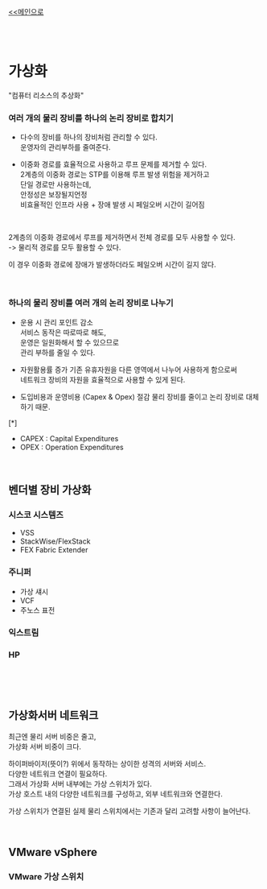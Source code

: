 [<<메인으로](https://github.com/AtomicLiquors/Network_Wiki_Chb)

&nbsp;  
&nbsp;  

# **가상화**
"컴퓨터 리소스의 추상화"
### 여러 개의 물리 장비를 하나의 논리 장비로 합치기

- 다수의 장비를 하나의 장비처럼 관리할 수 있다.  
운영자의 관리부하를 줄여준다.  

- 이중화 경로를 효율적으로 사용하고 루프 문제를 제거할 수 있다.  
2계층의 이중화 경로는 STP를 이용해 루프 발생 위험을 제거하고  
단일 경로만 사용하는데,  
안정성은 보장될지언정   
비효율적인 인프라 사용 + 장애 발생 시 페일오버 시간이 길어짐

 
&nbsp;

2계층의 이중화 경로에서 루프를 제거하면서 전체 경로를 모두 사용할 수 있다.   
-> 물리적 경로를 모두 활용할 수 있다.  

이 경우 이중화 경로에 장애가 발생하더라도 페일오버 시간이 길지 않다.  

 
&nbsp;
 


 
### 하나의 물리 장비를 여러 개의 논리 장비로 나누기
- 운용 시 관리 포인트 감소  
서비스 동작은 따로따로 해도,  
운영은 일원화해서 할 수 있으므로  
관리 부하를 줄일 수 있다.  

- 자원활용률 증가
기존 유휴자원을 다른 영역에서 나누어 사용하게 함으로써  
네트워크 장비의 자원을 효율적으로 사용할 수 있게 된다.  

- 도입비용과 운영비용 (Capex & Opex) 절감
물리 장비를 줄이고 논리 장비로 대체하기 때문. 

[*]
- CAPEX : Capital Expenditures
- OPEX : Operation Expenditures

 
&nbsp;
 
## **벤더별 장비 가상화**
### **시스코 시스템즈**
- VSS
- StackWise/FlexStack
- FEX Fabric Extender

### **주니퍼**
- 가상 섀시
- VCF
- 주노스 표전

### **익스트림**
### **HP**

 
&nbsp;
 
 
&nbsp;
 
## **가상화서버 네트워크**
최근엔 물리 서버 비중은 줄고,  
가상화 서버 비중이 크다.  

하이퍼바이저(뜻이?) 위에서 동작하는 상이한 성격의 서버와 서비스.   
다양한 네트워크 연결이 필요하다.  
그래서 가상화 서버 내부에는 가상 스위치가 있다.  
가상 호스트 내의 다양한 네트워크를 구성하고, 외부 네트워크와 연결한다.  

가상 스위치가 연결된 실제 물리 스위치에서는 기존과 달리 고려할 사항이 늘어난다.  

 
&nbsp;
 
## **VMware vSphere**
### VMware 가상 스위치
